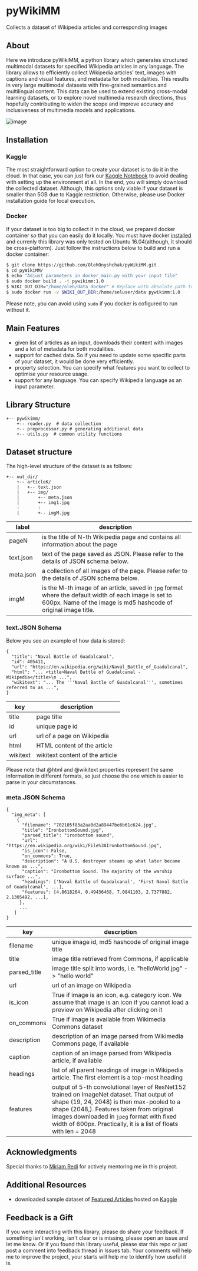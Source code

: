 # pyWikiMM
Collects a dataset of Wikipedia articles and corresponding images

## About
Here we introduce pyWikiMM, a python library which generates structured multimodal datasets for specified Wikipedia articles in any language. The library allows to efficiently collect Wikipedia articles' text, images with captions and visual features, and metadata for both modalities. This results in very large multimodal datasets with fine-grained semantics and multilingual content. This data can be used to extend existing cross-modal learning datasets, or to explore novel multimedia research directions, thus hopefully contributing to widen the scope and improve accuracy and inclusiveness of multimedia models and applications.

![image](doc/res/properties_overview.png)

## Installation
### Kaggle
The most straightforward option to create your dataset is to do it in the cloud. In that case, you can just fork our [Kaggle Notebook](https://www.kaggle.com/jacksoncrow/data-collection-demo) to avoid dealing with setting up the environment at all. In the end, you will simply download the collected dataset. Although, this options only viable if your dataset is smaller than 5GB due to Kaggle restriction. Otherwise, please use Docker installation guide for local execution.
### Docker
If your dataset is too big to collect it in the cloud, we prepared docker container so that you can easily do it locally. You must have docker [installed](https://docs.docker.com/engine/install/) and currenly this library was only tested on Ubuntu 16.04(although, it should be cross-platform). Just follow the instructions below to build and run a docker container:
```bash
$ git clone https://github.com/OlehOnyshchak/pyWikiMM.git
$ cd pyWikiMM/
$ echo "Adjust parameters in docker_main.py with your input file"
$ sudo docker build . -t pywikimm:1.0
$ WIKI_OUT_DIR="/home/oleh/data_docker" # Replace with absolute path to your existing empty local folder
$ sudo docker run -v $WIKI_OUT_DIR:/home/seluser/data pywikimm:1.0
```
Please note, you can avoid using `sudo` if you docker is cofigured to run without it.

## Main Features
* given list of articles as an input, downloads their content with images and a lot of metadata for both modalities.
* support for cached data. So if you need to update some specific parts of your dataset, it would be done very efficiently.
* property selection. You can specify what features you want to collect to optimise your resource usage.
* support for any language. You can specify Wikipedia language as an input parameter.

## Library Structure
    +-- pywikimm/
        +-- reader.py  # data collection
        +-- preprocessor.py # generating additional data
        +-- utils.py  # common utility functions

## Dataset structure
The high-level structure of the dataset is as follows:
 
    +-- out_dir/
        +-- articleK/
        |   +-- text.json  
        |   +-- img/  
        |       +-- meta.json
        |       +-- img1.jpg
        :       :
        |       +-- imgM.jpg
       

label      | description
---------  | ----------
pageN      | is the title of N-th Wikipedia page and contains all information about the page
text.json  | text of the page saved as JSON. Please refer to the details of JSON schema below.
meta.json  | a collection of all images of the page. Please refer to the details of JSON schema below.
imgM       | is the M-th image of an article, saved in `jpg` format where the default width of each image is set to 600px. Name of the image is md5 hashcode of original image title. 
 
### text.JSON Schema
Below you see an example of how data is stored:

    {
      "title": "Naval Battle of Guadalcanal",
      "id": 405411,
      "url": "https://en.wikipedia.org/wiki/Naval_Battle_of_Guadalcanal",
      "html": "... <title>Naval Battle of Guadalcanal - Wikipedia</title>\n ...",
      "wikitext": "... The '''Naval Battle of Guadalcanal''', sometimes referred to as ...",
    }
key           | description
------------  | --------------
title         | page title
id            | unique page id
url           | url of a page on Wikipedia
html          | HTML content of the article
wikitext      | wikitext content of the article
    
Please note that @html and @wikitext properties represent the same information in different formats, so just choose the one which is easier to parse in your circumstances.


### meta.JSON Schema

    {
      "img_meta": [
        {
          "filename": "702105f83a2aa0d2a89447be6b61c624.jpg",
          "title": "IronbottomSound.jpg",
          "parsed_title": "ironbottom sound",
          "url": "https://en.wikipedia.org/wiki/File%3AIronbottomSound.jpg",
          "is_icon": False,
          "on_commons": True,
          "description": "A U.S. destroyer steams up what later became known as ...",
          "caption": "Ironbottom Sound. The majority of the warship surface ...",
          "headings": ['Naval Battle of Guadalcanal', 'First Naval Battle of Guadalcanal', ...],
          "features": [4.8618264, 0.49436468, 7.0841103, 2.7377882, 2.1305492, ...],
         },
         ...
       ]
    }

key           | description
------------  | --------------
filename      |  unique image id, md5 hashcode of original image title
title         |  image title retrieved from Commons, if applicable
parsed_title  | image title split into words, i.e. "helloWorld.jpg" -> "hello world"
url           | url of an image on Wikipedia
is_icon       | True if image is an icon, e.g. category icon. We assume that image is an icon if you cannot load a preview on Wikipedia after clicking on it
on_commons    | True if image is available from Wikimedia Commons dataset
description   | description of an image parsed from Wikimedia Commons page, if available
caption       | caption of an image parsed from Wikipedia article, if available
headings      | list of all parent headings of image in Wikipedia article. The first element is a top-most heading
features      | output of 5-th convolutional layer of ResNet152 trained on ImageNet dataset. That output of shape (19, 24, 2048) is then max-pooled to a shape (2048,). Features taken from original images downloaded in `jpeg` format with fixed width of 600px. Practically, it is a list of floats with len = 2048

## Acknowledgments
Special thanks to [Miriam Redi](http://www.visionresearchwitch.com/) for actively mentoring me in this project.

## Additional Resources 
* downloaded sample dataset of [Featured Articles](https://en.wikipedia.org/wiki/Wikipedia:Featured_articles) hosted on [Kaggle](https://www.kaggle.com/jacksoncrow/extended-wikipedia-multimodal-dataset)

## Feedback is a Gift
If you were interacting with this library, please do share your feedback. If something isn't working, isn't clear or is missing, please open an issue and let me know. Or if you found this library useful, please star this repo or just post a comment into feedback thread in Issues tab. Your comments will help me to improve the project, your starts will help me to identify how useful it is.
